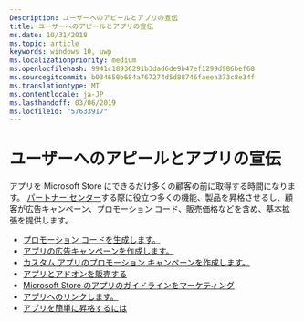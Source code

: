 ```yaml
---
Description: ユーザーへのアピールとアプリの宣伝
title: ユーザーへのアピールとアプリの宣伝
ms.date: 10/31/2018
ms.topic: article
keywords: windows 10, uwp
ms.localizationpriority: medium
ms.openlocfilehash: 9941c18936291b3dad6de9b47ef1299d986bef68
ms.sourcegitcommit: b034650b684a767274d5d88746faeea373c8e34f
ms.translationtype: MT
ms.contentlocale: ja-JP
ms.lasthandoff: 03/06/2019
ms.locfileid: "57633917"
---
```

# <a name="attract-customers-and-promote-your-apps"></a>ユーザーへのアピールとアプリの宣伝

アプリを Microsoft Store にできるだけ多くの顧客の前に取得する時間になります。 [パートナー センター](https://partner.microsoft.com/dashboard)する際に役立つ多くの機能、製品を昇格させるし、顧客が広告キャンペーン、プロモーション コード、販売価格などを含め、基本拡張を提供します。

-   [プロモーション コードを生成します。](generate-promotional-codes.md)
-   [アプリの広告キャンペーンを作成します。](create-an-ad-campaign-for-your-app.md)
-   [カスタム アプリのプロモーション キャンペーンを作成します。](create-a-custom-app-promotion-campaign.md)
-   [アプリとアドオンを販売する](put-apps-and-add-ons-on-sale.md)
-   [Microsoft Store のアプリのガイドラインをマーケティング](app-marketing-guidelines.md)
-   [アプリへのリンクします。](link-to-your-app.md)
-   [アプリを簡単に昇格するには](make-your-app-easier-to-promote.md)

 

 
